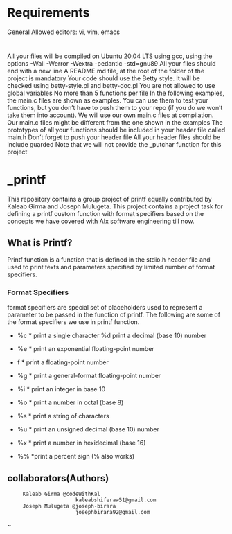 # Requirements
General
Allowed editors: vi, vim, emacs
#

All your files will be compiled on Ubuntu 20.04 LTS using gcc, using the options -Wall -Werror -Wextra -pedantic -std=gnu89
All your files should end with a new line
A README.md file, at the root of the folder of the project is mandatory
Your code should use the Betty style. It will be checked using betty-style.pl and betty-doc.pl
You are not allowed to use global variables
No more than 5 functions per file
In the following examples, the main.c files are shown as examples. You can use them to test your functions, but you don’t have to push them to your repo (if you do we won’t take them into account). We will use our own main.c files at compilation. Our main.c files might be different from the one shown in the examples
The prototypes of all your functions should be included in your header file called main.h
Don’t forget to push your header file
All your header files should be include guarded
Note that we will not provide the _putchar function for this project
#

# _printf
This repository contains a group project of printf equally contributed by Kaleab Girma and Joseph Mulugeta.
This project contains a project task for defining a printf custom function with format specifiers based on the concepts we have covered with Alx software engineering till now.
## What is Printf?
Printf function is a function that is defined in the stdio.h header file and used to print texts and parameters specified by limited number of format specifiers.
### Format Specifiers
format specifiers are special set of placeholders used to represent a parameter to be passed in the function of printf.
The following are some of the format specifiers we use in printf function.
* %c
        * print a single character %d print a decimal (base 10) number 


* %e
        * print an exponential floating-point number
* f
        * print a floating-point number 

* %g
        * print a general-format floating-point number
* %i
        * print an integer in base 10 
* %o
        * print a number in octal (base 8)
* %s
        * print a string of characters 
* %u
        * print an unsigned decimal (base 10) number
* %x
        * print a number in hexidecimal (base 16) 
* %%
        *print a percent sign (\% also works)



## collaborators(Authors)
         Kaleab Girma @codeWithKal
                          kaleabshiferaw51@gmail.com
         Joseph Mulugeta @joseph-birara
                          josephbirara92@gmail.com
~                                                  
